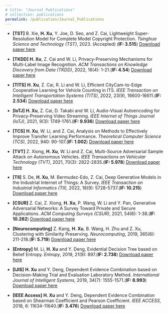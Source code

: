 ```yaml
---
# title: "Journal Publications"
# collection: publications
permalink: /publication/Journal_Publications
---
```


- **[TST]** B. Xie, **H. Xu**, Y. Joe, D. Seo, and Z. Cai, Lightweight Super-Resolution Model for Complete Model Copyright Protection. _Tsinghua Science and Technology (TST)_, 2023. (Accepted) (**IF: 3.515**) [Download paper here](http://honghuixuhenry.github.io/files/TST.pdf)

- **[TKDD]** **H. Xu**, Z. Cai and W. Li, Privacy-Preserving Mechanisms for Multi-Label Image Recognition. _ACM Transactions on Knowledge Discovery from Data (TKDD)_, 2022, 16(4): 1-21.(**IF: 4.54**) [Download paper here](http://honghuixuhenry.github.io/files/TKDD.pdf)

- **[TITS]** **H. Xu**, Z. Cai, R. Li and W. Li, Efficient CityCam-to-Edge Cooperative Learning for Vehicle Counting in ITS. _IEEE Transaction on Intelligent Transportation Systems (TITS)_, 2022, 23(9), 16600-16611.(**IF: 2.534**) [Download paper here](http://honghuixuhenry.github.io/files/TITS.pdf)

- **[IoTJ]** **H. Xu**, Z. Cai, D. Takabi and W. Li, Audio-Visual Autoencoding for Privacy-Preserving Video Streaming. _IEEE Internet of Things Journal (IoTJ)_, 2021, 9(3): 1749-1761.(**IF: 9.936**) [Download paper here](http://honghuixuhenry.github.io/files/IoTJ.pdf)

- **[TCS]** **H. Xu**, W. Li, and Z. Cai, Analysis on Methods to Effectively Improve Transfer Learning Performance. _Theoretical Computer Science (TCS)_, 2022, 940: 90-107.(**IF: 1.002**) [Download paper here](http://honghuixuhenry.github.io/files/TCS.pdf)

- **[TVT]** Z. Xiong, **H. Xu**, W. Li and Z. Cai, Multi-Source Adversarial Sample Attack on Autonomous Vehicles. _IEEE Transactions on Vehicular Technology (TVT)_, 2021, 70(3): 2822-2835.(**IF: 5.978**) [Download paper here](http://honghuixuhenry.github.io/files/TVT.pdf)

- **[TII]** S. De, **H. Xu**, M. Bermudez-Edo, Z. Cai, Deep Generative Models in the Industrial Internet of Things: A Survey. _IEEE Transaction on Industrial Informatics (TII)_, 2022, 18(9): 5728-5737.(**IF: 10.215**) [Download paper here](http://honghuixuhenry.github.io/files/TII.pdf)

- **[CSUR]** Z. Cai, Z. Xiong, **H. Xu**, P. Wang, W. Li and Y. Pan, Generative Adversarial Networks: A Survey Toward Private and Secure Applications. _ACM Computing Surveys (CSUR)_, 2021, 54(6): 1-38.(**IF: 10.282**) [Download paper here](http://honghuixuhenry.github.io/files/CSUR.pdf)

- **[Neurocomputing]** Z. Kang, **H. Xu**, B. Wang, H. Zhu and Z. Xu, Clustering with Similarity Preserving. _Neurocomputing_, 2019, 365(6): 211-218.(**IF: 5.719**) [Download paper here](http://honghuixuhenry.github.io/files/Neuro.pdf)

- **[Entropy]** M. Li, **H. Xu** and Y. Deng, Evidential Decision Tree based on Belief Entropy. _Entropy_, 2019, 21(9): 897.(**IF: 2.738**) [Download paper here](http://honghuixuhenry.github.io/files/Entropy.pdf)

- **[IJIS]** **H. Xu** and Y. Deng, Dependent Evidence Combination based on Decision-Making Trial and Evaluation Laboratory Method. _International Journal of Intelligent Systems_, 2019, 34(7): 1555-1571.(**IF: 8.993**) [Download paper here](http://honghuixuhenry.github.io/files/IJIS.pdf)

- **[IEEE Access]** **H. Xu** and Y. Deng, Dependent Evidence Combination based on Shearman Coefficient and Pearson Coefficient. _IEEE ACCESS_, 2018, 6: 11634-11640.(**IF: 3.476**) [Download paper here](http://honghuixuhenry.github.io/files/Access.pdf)
